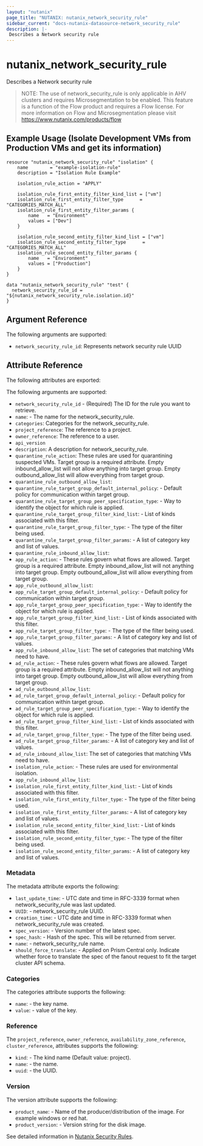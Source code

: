 ```yaml
---
layout: "nutanix"
page_title: "NUTANIX: nutanix_network_security_rule"
sidebar_current: "docs-nutanix-datasource-network_security_rule"
description: |-
 Describes a Network security rule
---
```


# nutanix_network_security_rule

Describes a Network security rule

> NOTE: The use of network_security_rule is only applicable in AHV clusters and requires Microsegmentation to be enabled. This feature is a function of the Flow product and requires a Flow license. For more information on Flow and Microsegmentation please visit https://www.nutanix.com/products/flow

## Example Usage (Isolate Development VMs from Production VMs and get its information)

```hcl
resource "nutanix_network_security_rule" "isolation" {
	name        = "example-isolation-rule"
	description = "Isolation Rule Example"
	
	isolation_rule_action = "APPLY"
	
	isolation_rule_first_entity_filter_kind_list = ["vm"]
	isolation_rule_first_entity_filter_type      = "CATEGORIES_MATCH_ALL"
	isolation_rule_first_entity_filter_params {
		name   = "Environment"
		values = ["Dev"]
	}
	
	isolation_rule_second_entity_filter_kind_list = ["vm"]
	isolation_rule_second_entity_filter_type      = "CATEGORIES_MATCH_ALL"
	isolation_rule_second_entity_filter_params {
		name   = "Environment"
		values = ["Production"]
	}
}

data "nutanix_network_security_rule" "test" {
  network_security_rule_id = "${nutanix_network_security_rule.isolation.id}"
}
```

## Argument Reference

The following arguments are supported:

* `network_security_rule_id`: Represents network security rule UUID

## Attribute Reference

The following attributes are exported:

The following arguments are supported:
* `network_security_rule_id` - (Required) The ID for the rule you want to retrieve.
* `name`: - The name for the network_security_rule.
* `categories`: Categories for the network_security_rule.
* `project_reference`: The reference to a project.
* `owner_reference`: The reference to a user.
* `api_version`
* `description`: A description for network_security_rule.
* `quarantine_rule_action`: These rules are used for quarantining suspected VMs. Target group is a required attribute. Empty inbound_allow_list will not allow anything into target group. Empty outbound_allow_list will allow everything from target group.
* `quarantine_rule_outbound_allow_list`:
* `quarantine_rule_target_group_default_internal_policy`: - Default policy for communication within target group.
* `quarantine_rule_target_group_peer_specification_type`: - Way to identify the object for which rule is applied.
* `quarantine_rule_target_group_filter_kind_list`: - List of kinds associated with this filter.
* `quarantine_rule_target_group_filter_type`: - The type of the filter being used.
* `quarantine_rule_target_group_filter_params`: - A list of category key and list of values.
* `quarantine_rule_inbound_allow_list`:
* `app_rule_action`: - These rules govern what flows are allowed. Target group is a required attribute. Empty inbound_allow_list will not anything into target group. Empty outbound_allow_list will allow everything from target group.
* `app_rule_outbound_allow_list`:
* `app_rule_target_group_default_internal_policy`: - Default policy for communication within target group.
* `app_rule_target_group_peer_specification_type`: - Way to identify the object for which rule is applied.
* `app_rule_target_group_filter_kind_list`: - List of kinds associated with this filter.
* `app_rule_target_group_filter_type`: - The type of the filter being used.
* `app_rule_target_group_filter_params`: - A list of category key and list of values.
* `app_rule_inbound_allow_list`: The set of categories that matching VMs need to have.
* `ad_rule_action`: - These rules govern what flows are allowed. Target group is a required attribute. Empty inbound_allow_list will not anything into target group. Empty outbound_allow_list will allow everything from target group.
* `ad_rule_outbound_allow_list`:
* `ad_rule_target_group_default_internal_policy`: - Default policy for communication within target group.
* `ad_rule_target_group_peer_specification_type`: - Way to identify the object for which rule is applied.
* `ad_rule_target_group_filter_kind_list`: - List of kinds associated with this filter.
* `ad_rule_target_group_filter_type`: - The type of the filter being used.
* `ad_rule_target_group_filter_params`: - A list of category key and list of values.
* `ad_rule_inbound_allow_list`: The set of categories that matching VMs need to have.
* `isolation_rule_action`: - These rules are used for environmental isolation.
* `app_rule_inbound_allow_list`:
* `isolation_rule_first_entity_filter_kind_list`: - List of kinds associated with this filter.
* `isolation_rule_first_entity_filter_type`: - The type of the filter being used.
* `isolation_rule_first_entity_filter_params`: - A list of category key and list of values.
* `isolation_rule_second_entity_filter_kind_list`: - List of kinds associated with this filter.
* `isolation_rule_second_entity_filter_type`: - The type of the filter being used.
* `isolation_rule_second_entity_filter_params`: - A list of category key and list of values.

### Metadata

The metadata attribute exports the following:

* `last_update_time`: - UTC date and time in RFC-3339 format when network_security_rule was last updated.
* `UUID`: - network_security_rule UUID.
* `creation_time`: - UTC date and time in RFC-3339 format when network_security_rule was created.
* `spec_version`: - Version number of the latest spec.
* `spec_hash`: - Hash of the spec. This will be returned from server.
* `name`: - network_security_rule name.
* `should_force_translate`: - Applied on Prism Central only. Indicate whether force to translate the spec of the fanout request to fit the target cluster API schema.

### Categories

The categories attribute supports the following:

* `name`: - the key name.
* `value`: - value of the key.

### Reference

The `project_reference`, `owner_reference`, `availability_zone_reference`, `cluster_reference`, attributes supports the following:

* `kind`: - The kind name (Default value: project).
* `name`: - the name.
* `uuid`: - the UUID.

### Version

The version attribute supports the following:

* `product_name`: - Name of the producer/distribution of the image. For example windows or red hat.
* `product_version`: - Version string for the disk image.

See detailed information in [Nutanix Security Rules](https://www.nutanix.dev/reference/prism_central/v3/api/network-security-rules/getnetworksecurityrulesuuid).
